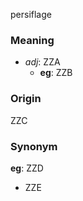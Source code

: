 persiflage
### Meaning
+ _adj_: ZZA
    + __eg__: ZZB

### Origin

ZZC

### Synonym

__eg__: ZZD

+ ZZE


